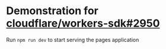 # Demonstration for [cloudflare/workers-sdk#2950](https://github.com/cloudflare/workers-sdk/issues/2950)

Run `npm run dev` to start serving the pages application
